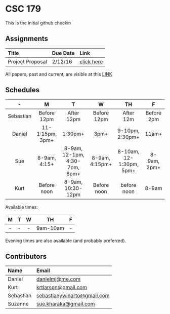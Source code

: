# CSC 179

This is the initial github checkin

## Assignments

| Title | Due Date | Link |
|:------|:---------|:-----|
| Project Proposal | 2/12/16 | [click here](https://docs.google.com/document/d/1-dSPMSWEyjwhsnQB_SfnWATSgi5yTWD6aX5-CBQ246g/edit?usp=docslist_api) |

All papers, past and current, are visible at this [LINK](https://drive.google.com/open?id=0B01T4L-ATMLhTWtRb2VZSzYwVzA)

## Schedules

| - | M | T | W | TH | F |
|:-:|:-:|:-:|:-:|:--:|:-:|
| Sebastian | Before 12pm | After 12pm | Before 12pm | After 12m | Before 2pm |
| Daniel | 11-1:15pm, 3pm+ | 1:30pm+ | 3pm+ | 9-10pm, 2:30pm+ | 11am+ |
| Sue | 8-9am, 4:15+ | 8-9am, 12-1pm, 4:30-7pm, 8pm+ | 8-9am, 4:15pm+ | 8-10am, 12-1:30pm, 5pm+ | 8-9am, 2pm+ |
| Kurt | Before noon | 8-9am, 10:30-12pm | Before noon | before noon | 8-9am |

Available times:

| M | T | W | TH | F |
|:-:|:-:|:-:|:--:|:-:|
| - | - | - | 9am-10am | - |

Evening times are also available (and probably preferred).

## Contributors

| Name      | Email                       |
|:----------|:----------------------------|
| Daniel    | danielmj@me.com             |
| Kurt 	    | krtlarson@gmail.com         |
| Sebastian | sebastianywinarto@gmail.com |
| Suzanne   | sue.kharaka@gmail.com       |
